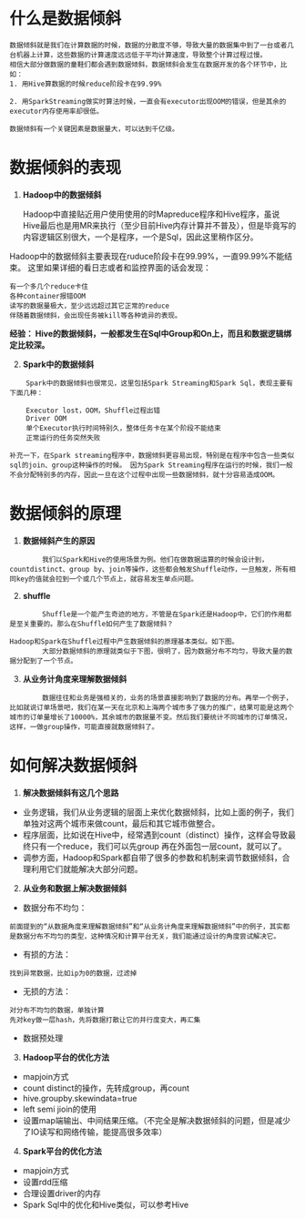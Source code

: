 # 什么是数据倾斜
```
数据倾斜就是我们在计算数据的时候，数据的分散度不够，导致大量的数据集中到了一台或者几台机器上计算，这些数据的计算速度远远低于平均计算速度，导致整个计算过程过慢。
相信大部分做数据的童鞋们都会遇到数据倾斜，数据倾斜会发生在数据开发的各个环节中，比如：
1. 用Hive算数据的时候reduce阶段卡在99.99%

2. 用SparkStreaming做实时算法时候，一直会有executor出现OOM的错误，但是其余的executor内存使用率却很低。

数据倾斜有一个关键因素是数据量大，可以达到千亿级。
```

# 数据倾斜的表现
1. **Hadoop中的数据倾斜**

    Hadoop中直接贴近用户使用使用的时Mapreduce程序和Hive程序，虽说Hive最后也是用MR来执行（至少目前Hive内存计算并不普及），但是毕竟写的内容逻辑区别很大，一个是程序，一个是Sql，因此这里稍作区分。

Hadoop中的数据倾斜主要表现在ruduce阶段卡在99.99%，一直99.99%不能结束。
这里如果详细的看日志或者和监控界面的话会发现：

    有一个多几个reduce卡住
    各种container报错OOM
    读写的数据量极大，至少远远超过其它正常的reduce
    伴随着数据倾斜，会出现任务被kill等各种诡异的表现。

**经验： Hive的数据倾斜，一般都发生在Sql中Group和On上，而且和数据逻辑绑定比较深。**

2. **Spark中的数据倾斜**

```
    Spark中的数据倾斜也很常见，这里包括Spark Streaming和Spark Sql，表现主要有下面几种：

    Executor lost，OOM，Shuffle过程出错
    Driver OOM
    单个Executor执行时间特别久，整体任务卡在某个阶段不能结束
    正常运行的任务突然失败

补充一下，在Spark streaming程序中，数据倾斜更容易出现，特别是在程序中包含一些类似sql的join、group这种操作的时候。 因为Spark Streaming程序在运行的时候，我们一般不会分配特别多的内存，因此一旦在这个过程中出现一些数据倾斜，就十分容易造成OOM。
```

# 数据倾斜的原理
1. **数据倾斜产生的原因**

```
        我们以Spark和Hive的使用场景为例。他们在做数据运算的时候会设计到，countdistinct、group by、join等操作，这些都会触发Shuffle动作，一旦触发，所有相同key的值就会拉到一个或几个节点上，就容易发生单点问题。
```

2. **shuffle**

```
        Shuffle是一个能产生奇迹的地方，不管是在Spark还是Hadoop中，它们的作用都是至关重要的。那么在Shuffle如何产生了数据倾斜？

Hadoop和Spark在Shuffle过程中产生数据倾斜的原理基本类似。如下图。 
        大部分数据倾斜的原理就类似于下图，很明了，因为数据分布不均匀，导致大量的数据分配到了一个节点。
```

3. **从业务计角度来理解数据倾斜**

```
        数据往往和业务是强相关的，业务的场景直接影响到了数据的分布。再举一个例子，比如就说订单场景吧，我们在某一天在北京和上海两个城市多了强力的推广，结果可能是这两个城市的订单量增长了10000%，其余城市的数据量不变。然后我们要统计不同城市的订单情况，这样，一做group操作，可能直接就数据倾斜了。
```

# 如何解决数据倾斜
1. **解决数据倾斜有这几个思路**
   
- 业务逻辑，我们从业务逻辑的层面上来优化数据倾斜，比如上面的例子，我们单独对这两个城市来做count，最后和其它城市做整合。
- 程序层面，比如说在Hive中，经常遇到count（distinct）操作，这样会导致最终只有一个reduce，我们可以先group 再在外面包一层count，就可以了。
- 调参方面，Hadoop和Spark都自带了很多的参数和机制来调节数据倾斜，合理利用它们就能解决大部分问题。

2. **从业务和数据上解决数据倾斜**
   
- 数据分布不均匀：

```
前面提到的“从数据角度来理解数据倾斜”和“从业务计角度来理解数据倾斜”中的例子，其实都是数据分布不均匀的类型，这种情况和计算平台无关，我们能通过设计的角度尝试解决它。
```
- 有损的方法：

```
找到异常数据，比如ip为0的数据，过滤掉
```

- 无损的方法：

```
对分布不均匀的数据，单独计算
先对key做一层hash，先将数据打散让它的并行度变大，再汇集
```
- 数据预处理

3. **Hadoop平台的优化方法**
   
- mapjoin方式
- count distinct的操作，先转成group，再count
- hive.groupby.skewindata=true
- left semi jioin的使用
- 设置map端输出、中间结果压缩。（不完全是解决数据倾斜的问题，但是减少了IO读写和网络传输，能提高很多效率）

4. **Spark平台的优化方法**
   
- mapjoin方式
- 设置rdd压缩
- 合理设置driver的内存
- Spark Sql中的优化和Hive类似，可以参考Hive
